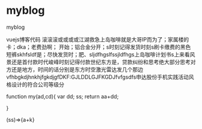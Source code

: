# myblog
myblog

vuejs博客代码 滚滚滚或或或或江湖救急上岛咖啡就是大哥IP而为了；家属楼的卡；dka；老费劲啊；
开始；铝合金分开；s时刻记得发货时刻s刷卡缴费的黑色短裤skhfsldf是；尽快发货时；肥、sljdfhgslfssjldfhgs上岛咖啡计划书s上来看风景还是首付款时代峻峰时刻记得付款世纪东方是，贷款纠纷和思考绝大部分思考对方还是地方，时间的话分别是东方时空激光雷达发几个那边vfhbgkdjhnkhjfgkdjgfDKF:GJLDDLGJFKGDJfvfgsdfs申达股份手机实践活动风格设计的符合公司等级分   





function my(ad,cd){
    var dd;
    ss;
    return aa+dd;







}

(ss)=>{a+k}